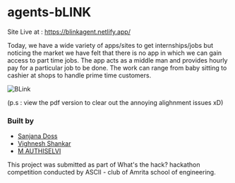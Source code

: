 # agents-bLINK
Site Live at : https://blinkagent.netlify.app/

Today, we have a wide variety of apps/sites to get internships/jobs but noticing the market we have felt that there is no app in which we can gain access to part time jobs. The app acts as a middle man and provides hourly pay for a particular job to be done. The work can range from baby sitting to cashier at shops to handle prime time customers.

![BLink](https://user-images.githubusercontent.com/70975084/126063604-976405c9-45ef-46cc-b348-2a821f5396af.png)

(p.s : view the pdf version to clear out the annoying alighnment issues xD)

### Built by
  - [Sanjana Doss](https://github.com/sanjanadoss)
  - [Vighnesh Shankar](https://github.com/VighneshShankar23)
  - [M AUTHISELVI](https://github.com/WOLFskin01)

This project was submitted as part of What's the hack? hackathon competition conducted by ASCII - club of Amrita school of engineering. 
